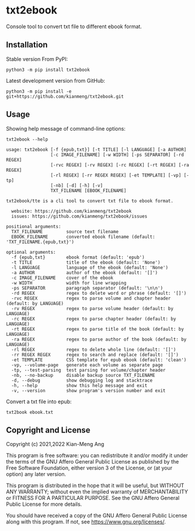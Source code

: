 # txt2ebook

Console tool to convert txt file to different ebook format.

## Installation

Stable version From PyPI:

```console
python3 -m pip install txt2ebook
```

Latest development version from GitHub:

```console
python3 -m pip install -e git+https://github.com/kianmeng/txt2ebook.git
```

## Usage

Showing help message of command-line options:

```console
txt2ebook --help
```

```console
usage: txt2ebook [-f {epub,txt}] [-t TITLE] [-l LANGUAGE] [-a AUTHOR]
                 [-c IMAGE_FILENAME] [-w WIDTH] [-ps SEPARATOR] [-rd REGEX]
                 [-rvc REGEX] [-rv REGEX] [-rc REGEX] [-rt REGEX] [-ra REGEX]
                 [-rl REGEX] [-rr REGEX REGEX] [-et TEMPLATE] [-vp] [-tp]
                 [-nb] [-d] [-h] [-v]
                 TXT_FILENAME [EBOOK_FILENAME]

txt2ebook/tte is a cli tool to convert txt file to ebook format.

  website: https://github.com/kianmeng/txt2ebook
  issues: https://github.com/kianmeng/txt2ebook/issues

positional arguments:
  TXT_FILENAME         source text filename
  EBOOK_FILENAME       converted ebook filename (default: 'TXT_FILENAME.{epub,txt}')

optional arguments:
  -f {epub,txt}        ebook format (default: 'epub')
  -t TITLE             title of the ebook (default: 'None')
  -l LANGUAGE          language of the ebook (default: 'None')
  -a AUTHOR            author of the ebook (default: '[]')
  -c IMAGE_FILENAME    cover of the ebook
  -w WIDTH             width for line wrapping
  -ps SEPARATOR        paragraph separator (default: '\n\n')
  -rd REGEX            regex to delete word or phrase (default: '[]')
  -rvc REGEX           regex to parse volume and chapter header (default: by LANGUAGE)
  -rv REGEX            regex to parse volume header (default: by LANGUAGE)
  -rc REGEX            regex to parse chapter header (default: by LANGUAGE)
  -rt REGEX            regex to parse title of the book (default: by LANGUAGE)
  -ra REGEX            regex to parse author of the book (default: by LANGUAGE)
  -rl REGEX            regex to delete whole line (default: '[]')
  -rr REGEX REGEX      regex to search and replace (default: '[]')
  -et TEMPLATE         CSS template for epub ebook (default: 'clean')
  -vp, --volume-page   generate each volume as separate page
  -tp, --test-parsing  test parsing for volume/chapter header
  -nb, --no-backup     disable backup source TXT_FILENAME
  -d, --debug          show debugging log and stacktrace
  -h, --help           show this help message and exit
  -v, --version        show program's version number and exit
```

Convert a txt file into epub:

```console
txt2book ebook.txt
```

## Copyright and License

Copyright (c) 2021,2022 Kian-Meng Ang

This program is free software: you can redistribute it and/or modify it under
the terms of the GNU Affero General Public License as published by the Free
Software Foundation, either version 3 of the License, or (at your option) any
later version.

This program is distributed in the hope that it will be useful, but WITHOUT ANY
WARRANTY; without even the implied warranty of MERCHANTABILITY or FITNESS FOR A
PARTICULAR PURPOSE. See the GNU Affero General Public License for more details.

You should have received a copy of the GNU Affero General Public License along
with this program. If not, see <https://www.gnu.org/licenses/>.
